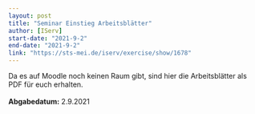 ```yaml
---
layout: post
title: "Seminar Einstieg Arbeitsblätter"
author: [IServ]
start-date: "2021-9-2"
end-date: "2021-9-2"
link: "https://sts-mei.de/iserv/exercise/show/1678"
---
```

Da es auf Moodle noch keinen Raum gibt, sind hier die Arbeitsblätter als PDF für euch erhalten. <br><br>**Abgabedatum:** 2.9.2021